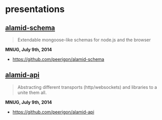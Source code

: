 presentations
=============

## [alamid-schema](http://peerigon.github.io/presentations/alamid-schema/)

>Extendable mongoose-like schemas for node.js and the browser 

__MNUG, July 9th, 2014__ 

- https://github.com/peerigon/alamid-schema

## [alamid-api](http://peerigon.github.io/presentations/alamid-api/)

>Abstracting different transports (http/websockets) and libraries to a unite them all.

__MNUG, July 9th, 2014__ 

- https://github.com/peerigon/alamid-api



